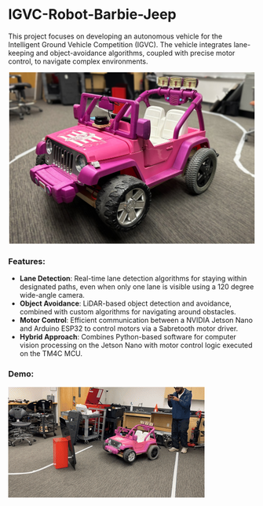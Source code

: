 # IGVC-Robot-Barbie-Jeep
This project focuses on developing an autonomous vehicle for the Intelligent Ground Vehicle Competition (IGVC). The vehicle integrates lane-keeping and object-avoidance algorithms, coupled with precise motor control, to navigate complex environments.

<p align="center">
<img src="Documentation/Barbie_Jeep.jpg" width="500">
</p>

### Features:
- **Lane Detection**: Real-time lane detection algorithms for staying within designated paths, even when only one lane is visible using a 120 degree wide-angle camera.
- **Object Avoidance**: LiDAR-based object detection and avoidance, combined with custom algorithms for navigating around obstacles.
- **Motor Control**: Efficient communication between a NVIDIA Jetson Nano and Arduino ESP32 to control motors via a Sabretooth motor driver.
- **Hybrid Approach**: Combines Python-based software for computer vision processing on the Jetson Nano with motor control logic executed on the TM4C MCU.

### Demo:
![alt-text](Documentation/WorkingRobot.gif)


